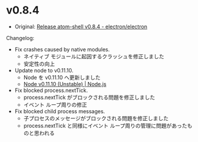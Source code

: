 # v0.8.4

* Original: [Release atom-shell v0.8.4 - electron/electron](https://github.com/electron/electron/releases/tag/v0.8.4)

Changelog:

* Fix crashes caused by native modules.
  * ネイティブ モジュールに起因するクラッシュを修正しました
  * 安定性の向上
* Update node to v0.11.10.
  * Node を v0.11.10 へ更新しました
  * [Node v0.11.10 (Unstable) | Node.js](https://nodejs.org/en/blog/release/v0.11.10/)
* Fix blocked process.nextTick.
  * process.nextTick がブロックされる問題を修正しました
  * イベント ループ周りの修正
* Fix blocked child process messages.
  * 子プロセスのメッセージがブロックされる問題を修正しました
  * process.nextTick と同様にイベント ループ周りの管理に問題があったものと思われる
